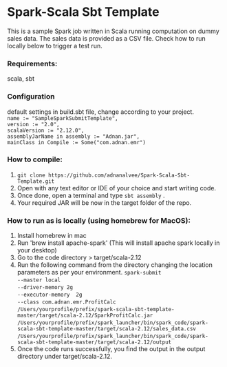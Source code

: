 # Spark-Scala Sbt Template
This is a sample Spark job written in Scala running computation on dummy sales data. The sales data is provided as a CSV file. Check how to run locally below to trigger a test run.

### Requirements:
scala, sbt

### Configuration  
default settings in build.sbt file, change according to your project.  <br />
  `name := "SampleSparkSubmitTemplate",`  <br />
  `version := "2.0",` <br />
  `scalaVersion := "2.12.0",` <br />
  `assemblyJarName in assembly := "Adnan.jar",` <br />
  `mainClass in Compile := Some("com.adnan.emr")` <br />


### How to compile:
1. `git clone https://github.com/adnanalvee/Spark-Scala-Sbt-Template.git`  
2. Open with any text editor or IDE of your choice and start writing code.    
3. Once done, open a terminal and type `sbt assembly` .  
4. Your required JAR will be now in the target folder of the repo.  

### How to run as is locally (using homebrew for MacOS):
1. Install homebrew in mac
2. Run 'brew install apache-spark' (This will install apache spark locally in your desktop)
3. Go to the code directory > target/scala-2.12
4. Run the following command from the directory changing the location parameters as per your environment. 
   `spark-submit` <br />
`--master local`  <br />
`--driver-memory 2g` <br />
`--executor-memory  2g` <br />
`--class com.adnan.emr.ProfitCalc` <br />
`/Users/yourprofile/prefix/spark-scala-sbt-template-master/target/scala-2.12/SparkProfitCalc.jar` <br />
`/Users/yourprofile/prefix/spark_launcher/bin/spark_code/spark-scala-sbt-template-master/target/scala-2.12/sales_data.csv` <br />
`/Users/yourprofile/prefix/spark_launcher/bin/spark_code/spark-scala-sbt-template-master/target/scala-2.12/output`  <br />
5. Once the code runs successfully, you find the output in the output directory under target/scala-2.12.
   
